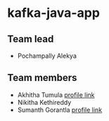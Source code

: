 # kafka-java-app

## Team lead
- Pochampally Alekya

## Team members
- Akhitha Tumula [profile link](https://github.com/thumula-akhitha)
- Nikitha Kethireddy
- Sumanth Gorantla [profile link](https://github.com/gorantla96)
